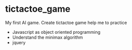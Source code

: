 # tictactoe_game
My first AI game.
Create tictactoe game help me to practice 
  - Javascript as object oriented programming
  - Understand the minimax algorithm
  - jquery
